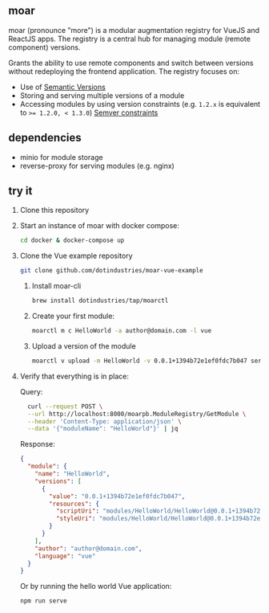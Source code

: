 ## moar

moar (pronounce "more") is a modular augmentation registry for VueJS and ReactJS apps.
The registry is a central hub for managing module (remote component) versions.

Grants the ability to use remote components and switch between versions without redeploying the frontend application. The registry focuses on:
- Use of [Semantic Versions](http://semver.org/)
- Storing and serving multiple versions of a module
- Accessing modules by using version constraints (e.g. `1.2.x` is equivalent to `>= 1.2.0, < 1.3.0`) [Semver constraints](SEMVER.md)

## dependencies

- minio for module storage
- reverse-proxy for serving modules (e.g. nginx)

## try it

1. Clone this repository
2. Start an instance of moar with docker compose:
    ```bash
    cd docker & docker-compose up
    ```
3. Clone the Vue example repository
    ```bash
    git clone github.com/dotindustries/moar-vue-example
    ```
   1. Install moar-cli
      ```bash
      brew install dotindustries/tap/moarctl
      ```
   2. Create your first module: 
       ```bash
       moarctl m c HelloWorld -a author@domain.com -l vue
       ```
   3. Upload a version of the module
       ```bash
       moarctl v upload -m HelloWorld -v 0.0.1+1394b72e1ef0fdc7b047 server/components/HelloWorld/HelloWorld.1394b72e1ef0fdc7b047.umd.min.js server/components/HelloWorld/HelloWorld.1394b72e1ef0fdc7b047.css
       ```
4. Verify that everything is in place:
   
    Query:

    ```bash
      curl --request POST \
      --url http://localhost:8000/moarpb.ModuleRegistry/GetModule \
      --header 'Content-Type: application/json' \
      --data '{"moduleName": "HelloWorld"}' | jq
    ```
    Response:

    ```json
    {
      "module": {
        "name": "HelloWorld",
        "versions": [
          {
            "value": "0.0.1+1394b72e1ef0fdc7b047",
            "resources": {
              "scriptUri": "modules/HelloWorld/HelloWorld@0.0.1+1394b72e1ef0fdc7b047.js",
              "styleUri": "modules/HelloWorld/HelloWorld@0.0.1+1394b72e1ef0fdc7b047.css"
            }
          }
        ],
        "author": "author@domain.com",
        "language": "vue"
      }
    }
    ```

    Or by running the hello world Vue application:
    ```bash
    npm run serve
    ```

